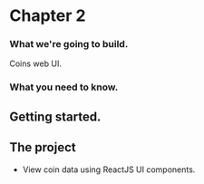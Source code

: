 # Chapter 2

### What we're going to build.

Coins web UI.

### What you need to know.

## Getting started.

## The project

- View coin data using ReactJS UI components.
